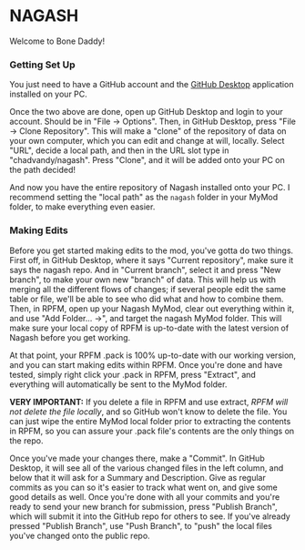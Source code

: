 # NAGASH
 
Welcome to Bone Daddy!

### Getting Set Up

You just need to have a GitHub account and the [GitHub Desktop](https://desktop.github.com/) application installed on your PC.

Once the two above are done, open up GitHub Desktop and login to your account. Should be in "File -> Options". Then, in GitHub Desktop, press "File -> Clone Repository". This will make a "clone" of the repository of data on your own computer, which you can edit and change at will, locally.
Select "URL", decide a local path, and then in the URL slot type in "chadvandy/nagash". Press "Clone", and it will be added onto your PC on the path decided!

And now you have the entire repository of Nagash installed onto your PC. I recommend setting the "local path" as the `nagash` folder in your MyMod folder, to make everything even easier.

### Making Edits

Before you get started making edits to the mod, you've gotta do two things. First off, in GitHub Desktop, where it says "Current repository", make sure it says the nagash repo. And in "Current branch", select it and press "New branch", to make your own new "branch" of data. This will help us with merging all the different flows of changes; if several people edit the same table or file, we'll be able to see who did what and how to combine them.
Then, in RPFM, open up your Nagash MyMod, clear out everything within it, and use "Add Folder... ->", and target the nagash MyMod folder. This will make sure your local copy of RPFM is up-to-date with the latest version of Nagash before you get working.

At that point, your RPFM .pack is 100% up-to-date with our working version, and you can start making edits within RPFM. 
Once you're done and have tested, simply right click your .pack in RPFM, press "Extract", and everything will automatically be sent to the MyMod folder.

**VERY IMPORTANT:** If you delete a file in RPFM and use extract, *RPFM will not delete the file locally*, and so GitHub won't know to delete the file. You can just wipe the entire MyMod local folder prior to extracting the contents in RPFM, so you can assure your .pack file's contents are the only things on the repo.

Once you've made your changes there, make a "Commit". In GitHub Desktop, it will see all of the various changed files in the left column, and below that it will ask for a Summary and Description. Give as regular commits as you can so it's easier to track what went on, and give some good details as well.
Once you're done with all your commits and you're ready to send your new branch for submission, press "Publish Branch", which will submit it into the GitHub repo for others to see. If you've already pressed "Publish Branch", use "Push Branch", to "push" the local files you've changed onto the public repo.